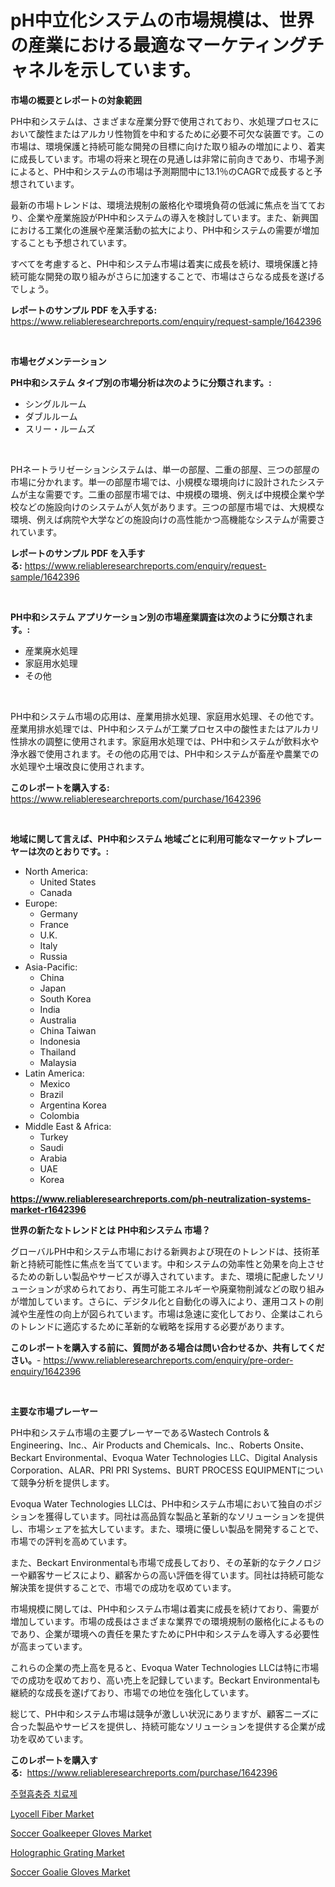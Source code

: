 <p><h1>pH中立化システムの市場規模は、世界の産業における最適なマーケティングチャネルを示しています。</h1></p><p><strong>市場の概要とレポートの対象範囲</strong></p>
<p><p>PH中和システムは、さまざまな産業分野で使用されており、水処理プロセスにおいて酸性またはアルカリ性物質を中和するために必要不可欠な装置です。この市場は、環境保護と持続可能な開発の目標に向けた取り組みの増加により、着実に成長しています。市場の将来と現在の見通しは非常に前向きであり、市場予測によると、PH中和システムの市場は予測期間中に13.1％のCAGRで成長すると予想されています。</p><p>最新の市場トレンドは、環境法規制の厳格化や環境負荷の低減に焦点を当てており、企業や産業施設がPH中和システムの導入を検討しています。また、新興国における工業化の進展や産業活動の拡大により、PH中和システムの需要が増加することも予想されています。</p><p>すべてを考慮すると、PH中和システム市場は着実に成長を続け、環境保護と持続可能な開発の取り組みがさらに加速することで、市場はさらなる成長を遂げるでしょう。</p></p>
<p><strong>レポートのサンプル PDF を入手する:</strong> <a href="https://www.reliableresearchreports.com/enquiry/request-sample/1642396">https://www.reliableresearchreports.com/enquiry/request-sample/1642396</a></p>
<p>&nbsp;</p>
<p><strong>市場セグメンテーション</strong></p>
<p><strong>PH中和システム タイプ別の市場分析は次のように分類されます。:</strong></p>
<p><ul><li>シングルルーム</li><li>ダブルルーム</li><li>スリー・ルームズ</li></ul></p>
<p>&nbsp;</p>
<p><p>PHネートラリゼーションシステムは、単一の部屋、二重の部屋、三つの部屋の市場に分かれます。単一の部屋市場では、小規模な環境向けに設計されたシステムが主な需要です。二重の部屋市場では、中規模の環境、例えば中規模企業や学校などの施設向けのシステムが人気があります。三つの部屋市場では、大規模な環境、例えば病院や大学などの施設向けの高性能かつ高機能なシステムが需要されています。</p></p>
<p><strong>レポートのサンプル PDF を入手する:</strong>&nbsp;<a href="https://www.reliableresearchreports.com/enquiry/request-sample/1642396">https://www.reliableresearchreports.com/enquiry/request-sample/1642396</a></p>
<p>&nbsp;</p>
<p><strong> PH中和システム アプリケーション別の市場産業調査は次のように分類されます。:</strong></p>
<p><ul><li>産業廃水処理</li><li>家庭用水処理</li><li>その他</li></ul></p>
<p>&nbsp;</p>
<p><p>PH中和システム市場の応用は、産業用排水処理、家庭用水処理、その他です。産業用排水処理では、PH中和システムが工業プロセス中の酸性またはアルカリ性排水の調整に使用されます。家庭用水処理では、PH中和システムが飲料水や浄水器で使用されます。その他の応用では、PH中和システムが畜産や農業での水処理や土壌改良に使用されます。</p></p>
<p><strong>このレポートを購入する:</strong>&nbsp; <a href="https://www.reliableresearchreports.com/purchase/1642396">https://www.reliableresearchreports.com/purchase/1642396</a></p>
<p>&nbsp;</p>
<p><strong>地域に関して言えば、PH中和システム 地域ごとに利用可能なマーケットプレーヤーは次のとおりです。:</strong></p>
<p><ul>
    <li>
        North America:
        <ul>
            <li>United States</li>
            <li>Canada</li>
        </ul>
    </li>
    <li>
        Europe:
        <ul>
            <li>Germany</li>
            <li>France</li>
            <li>U.K.</li>
            <li>Italy</li>
            <li>Russia</li>
        </ul>
    </li>
    <li>
        Asia-Pacific:
        <ul>
            <li>China</li>
            <li>Japan</li>
            <li>South Korea</li>
            <li>India</li>
            <li>Australia</li>
            <li>China Taiwan</li>
            <li>Indonesia</li>
            <li>Thailand</li>
            <li>Malaysia</li>
        </ul>
    </li>
    <li>
        Latin America:
        <ul>
            <li>Mexico</li>
            <li>Brazil</li>
            <li>Argentina Korea</li>
            <li>Colombia</li>
        </ul>
    </li>
    <li>
        Middle East & Africa:
        <ul>
            <li>Turkey</li>
            <li>Saudi</li>
            <li>Arabia</li>
            <li>UAE</li>
            <li>Korea</li>
        </ul>
    </li>
    </ul></p>
<p><strong><a href="https://www.reliableresearchreports.com/ph-neutralization-systems-market-r1642396">https://www.reliableresearchreports.com/ph-neutralization-systems-market-r1642396</a></strong>&nbsp;</p>
<p><strong>世界の新たなトレンドとは PH中和システム 市場？</strong></p>
<p><p>グローバルPH中和システム市場における新興および現在のトレンドは、技術革新と持続可能性に焦点を当てています。中和システムの効率性と効果を向上させるための新しい製品やサービスが導入されています。また、環境に配慮したソリューションが求められており、再生可能エネルギーや廃棄物削減などの取り組みが増加しています。さらに、デジタル化と自動化の導入により、運用コストの削減や生産性の向上が図られています。市場は急速に変化しており、企業はこれらのトレンドに適応するために革新的な戦略を採用する必要があります。</p></p>
<p><strong>このレポートを購入する前に、質問がある場合は問い合わせるか、共有してください。</strong>- <a href="https://www.reliableresearchreports.com/enquiry/pre-order-enquiry/1642396">https://www.reliableresearchreports.com/enquiry/pre-order-enquiry/1642396</a></p>
<p>&nbsp;</p>
<p><strong>主要な市場プレーヤー</strong></p>
<p><p>PH中和システム市場の主要プレーヤーであるWastech Controls & Engineering、Inc.、Air Products and Chemicals、Inc.、Roberts Onsite、Beckart Environmental、Evoqua Water Technologies LLC、Digital Analysis Corporation、ALAR、PRI PRI Systems、BURT PROCESS EQUIPMENTについて競争分析を提供します。</p><p>Evoqua Water Technologies LLCは、PH中和システム市場において独自のポジションを獲得しています。同社は高品質な製品と革新的なソリューションを提供し、市場シェアを拡大しています。また、環境に優しい製品を開発することで、市場での評判を高めています。</p><p>また、Beckart Environmentalも市場で成長しており、その革新的なテクノロジーや顧客サービスにより、顧客からの高い評価を得ています。同社は持続可能な解決策を提供することで、市場での成功を収めています。</p><p>市場規模に関しては、PH中和システム市場は着実に成長を続けており、需要が増加しています。市場の成長はさまざまな業界での環境規制の厳格化によるものであり、企業が環境への責任を果たすためにPH中和システムを導入する必要性が高まっています。</p><p>これらの企業の売上高を見ると、Evoqua Water Technologies LLCは特に市場での成功を収めており、高い売上を記録しています。Beckart Environmentalも継続的な成長を遂げており、市場での地位を強化しています。</p><p>総じて、PH中和システム市場は競争が激しい状況にありますが、顧客ニーズに合った製品やサービスを提供し、持続可能なソリューションを提供する企業が成功を収めています。</p></p>
<p><strong>このレポートを購入する:</strong>&nbsp;&nbsp;<a href="https://www.reliableresearchreports.com/purchase/1642396">https://www.reliableresearchreports.com/purchase/1642396</a></p>
<p><p><a href="https://github.com/durgin521/Market-Research-Report-List-1/blob/main/833417767411.md">주혈흡충증 치료제</a></p><p><a href="https://github.com/nancykennedykellievqfqt2/Market-Research-Report-List-2/blob/main/lyocell-fiber-market.md">Lyocell Fiber Market</a></p><p><a href="https://issuu.com/reportprime-2/docs/soccer-goalkeeper-gloves-market-size-2030.pptx">Soccer Goalkeeper Gloves Market</a></p><p><a href="https://github.com/seekum/Market-Research-Report-List-2/blob/main/holographic-grating-market.md">Holographic Grating Market</a></p><p><a href="https://issuu.com/reportprime-2/docs/soccer-goalie-gloves-market-size-2030.pptx">Soccer Goalie Gloves Market</a></p></p>